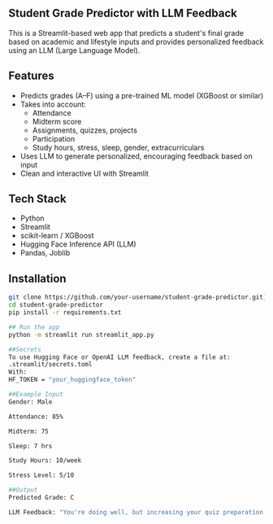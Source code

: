 ## Student Grade Predictor with LLM Feedback

This is a Streamlit-based web app that predicts a student's final grade based on academic and lifestyle inputs and provides personalized feedback using an LLM (Large Language Model).

## Features

- Predicts grades (A–F) using a pre-trained ML model (XGBoost or similar)
- Takes into account:
  - Attendance
  - Midterm score
  - Assignments, quizzes, projects
  - Participation
  - Study hours, stress, sleep, gender, extracurriculars
- Uses LLM to generate personalized, encouraging feedback based on input
- Clean and interactive UI with Streamlit


##  Tech Stack

- Python
- Streamlit
- scikit-learn / XGBoost
- Hugging Face Inference API (LLM)
- Pandas, Joblib

##  Installation

```bash
git clone https://github.com/your-username/student-grade-predictor.git](https://github.com/VaamanBansal/vinnovateit-tech-task-Vaaman_Bansal
cd student-grade-predictor
pip install -r requirements.txt

## Run the app
python -m streamlit run streamlit_app.py

##Secrets
To use Hugging Face or OpenAI LLM feedback, create a file at:
.streamlit/secrets.toml
With:
HF_TOKEN = "your_huggingface_token"

##Example Input
Gender: Male

Attendance: 85%

Midterm: 75

Sleep: 7 hrs

Study Hours: 10/week

Stress Level: 5/10

##Output
Predicted Grade: C

LLM Feedback: "You're doing well, but increasing your quiz preparation slightly might boost your results. Keep it up!"
